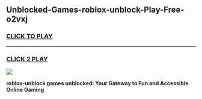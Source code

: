 
## Unblocked-Games-roblox-unblock-Play-Free-o2vxj
<h3>
<a href="https://premium76.site?title=roblox-unblock&ref=10A">CLICK TO PLAY</a></h3>
<hr>

<h3>
<a href="https://premium76.site?title=roblox-unblock&ref=10A">CLICK 2 PLAY</a>
  
</h3>

<a href="https://premium76.site?title=roblox-unblock&ref=10A"><img src="https://clearcache.store/games.png"></a>


**roblox-unblock games unblocked: Your Gateway to Fun and Accessible Online Gaming**
